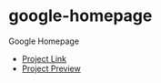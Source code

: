 # google-homepage
Google Homepage
<ul>
    <li>
         <a href="http://www.theodinproject.com/web-development-101/html-css">Project Link</a>
    </li>
    <li>
        <a href="https://htmlpreview.github.io/?https://github.com/alexfaria/google-homepage/blob/master/index.html">Project Preview</a>
    </li>
</ul>
